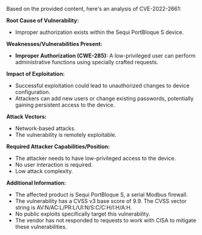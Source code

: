 Based on the provided content, here's an analysis of CVE-2022-2661:

**Root Cause of Vulnerability:**
* Improper authorization exists within the Sequi PortBloque S device.

**Weaknesses/Vulnerabilities Present:**
*   **Improper Authorization (CWE-285):** A low-privileged user can perform administrative functions using specially crafted requests.

**Impact of Exploitation:**
*   Successful exploitation could lead to unauthorized changes to device configuration.
*   Attackers can add new users or change existing passwords, potentially gaining persistent access to the device.

**Attack Vectors:**
*   Network-based attacks.
*   The vulnerability is remotely exploitable.

**Required Attacker Capabilities/Position:**
*   The attacker needs to have low-privileged access to the device.
*   No user interaction is required.
*   Low attack complexity.

**Additional Information:**
*   The affected product is Sequi PortBloque S, a serial Modbus firewall.
*   The vulnerability has a CVSS v3 base score of 9.9. The CVSS vector string is AV:N/AC:L/PR:L/UI:N/S:C/C:H/I:H/A:H.
*   No public exploits specifically target this vulnerability.
* The vendor has not responded to requests to work with CISA to mitigate these vulnerabilities.